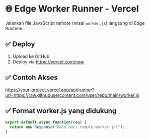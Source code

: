 
# 🌐 Edge Worker Runner - Vercel

Jalankan file JavaScript remote (misal `worker.js`) langsung di Edge Runtime.

## ✅ Deploy
1. Upload ke GitHub
2. Deploy via https://vercel.com/new

## ✅ Contoh Akses
https://your-project.vercel.app/api/runner?url=https://raw.githubusercontent.com/user/repo/main/worker.js

## ✅ Format worker.js yang didukung
```js
export default async function(req) {
  return new Response("Halo dari remote worker.js!");
}
```
